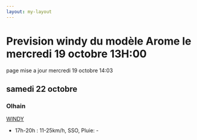 ```yaml
---
layout: my-layout
---
```



# Prevision windy du modèle Arome le mercredi 19 octobre 13H:00
page mise a jour mercredi 19 octobre 14:03

## samedi 22 octobre

### Olhain

 [WINDY](https://windy.com/50.434/2.586?50.031,2.587,8,m:e3eagft)

- 17h-20h : 11-25km/h, SSO, Pluie: -



